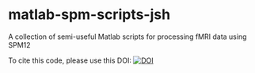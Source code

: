 # matlab-spm-scripts-jsh
A collection of semi-useful Matlab scripts for processing fMRI data using SPM12

To cite this code, please use this DOI: [![DOI](https://zenodo.org/badge/129106790.svg)](https://zenodo.org/badge/latestdoi/129106790)

